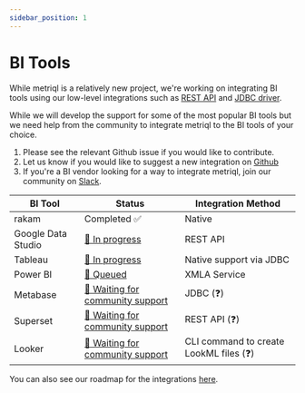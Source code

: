 ```yaml
---
sidebar_position: 1
---
```


# BI Tools

While metriql is a relatively new project, we're working on integrating BI tools using our low-level integrations such as [REST API](rest-api) and [JDBC driver](jdbc-driver).

While we will develop the support for some of the most popular BI tools but we need help from the community to integrate metriql to the BI tools of your choice. 

1. Please see the relevant Github issue if you would like to contribute.
2. Let us know if you would like to suggest a new integration on [Github](https://github.com/metriql/metriql/issues/new)
3. If you're a BI vendor looking for a way to integrate metriql, join our community on [Slack](https://join.slack.com/t/metriql/shared_invite/zt-qp9ds5te-EqzlN79caX76uH~2yqygpA).


| BI Tool            | Status             | Integration Method  |
|--------------------|--------------------|---------------------|
| rakam              | Completed  ✅    |  Native                                            |   
| Google Data Studio | [🚧 In progress](https://github.com/metriql/metriql/issues/1)  | REST API  |
| Tableau            | [🚧 In progress](https://github.com/metriql/metriql/issues/6)  | Native support via JDBC      |
| Power BI           | [🚧 Queued](https://github.com/metriql/metriql/issues/7)  | XMLA Service  |   
| Metabase           | [🙋 Waiting for community support](https://github.com/metriql/metriql/issues/6)  | JDBC (❓)      |
| Superset           | [🙋 Waiting for community support](https://github.com/metriql/metriql/issues/10) | REST API (❓) |
| Looker             | [🙋 Waiting for community support](https://github.com/metriql/metriql/issues/9)  | CLI command to create LookML files (❓)      |


You can also see our roadmap for the integrations [here](https://github.com/metriql/metriql/projects/1).

